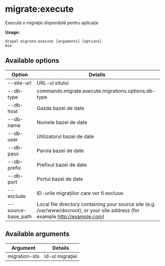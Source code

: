 # migrate:execute
Execută o migraţie disponibilă pentru aplicaţie

**Usage:**
```
drupal migrate:execute [arguments] [options]
mie
```

## Available options
Option | Details
-------|-------------
--site-url | URL-ul sitului
--db-type | commands.migrate.execute.migrations.options.db-type
--db-host | Gazda bazei de date
--db-name | Numele bazei de date
--db-user | Utilizatorul bazei de date
--db-pass | Parola bazei de date
--db-prefix | Prefixul bazei de date
--db-port | Portul bazei de date
--exclude | ID-urile migraţiilor care vor fi excluse.
--source-base_path | Local file directory containing your source site (e.g. /var/www/docroot), or your site address (for example http://example.com)

## Available arguments
Argument | Details
---------|-------------
migration-ids | Id-ul migraţiei
